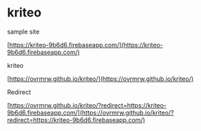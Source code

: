 # kriteo

sample site

[https://kriteo-9b6d6.firebaseapp.com/](https://kriteo-9b6d6.firebaseapp.com/)

kriteo

[https://ovrmrw.github.io/kriteo/](https://ovrmrw.github.io/kriteo/)

Redirect

[https://ovrmrw.github.io/kriteo/?redirect=https://kriteo-9b6d6.firebaseapp.com/](https://ovrmrw.github.io/kriteo/?redirect=https://kriteo-9b6d6.firebaseapp.com/)
